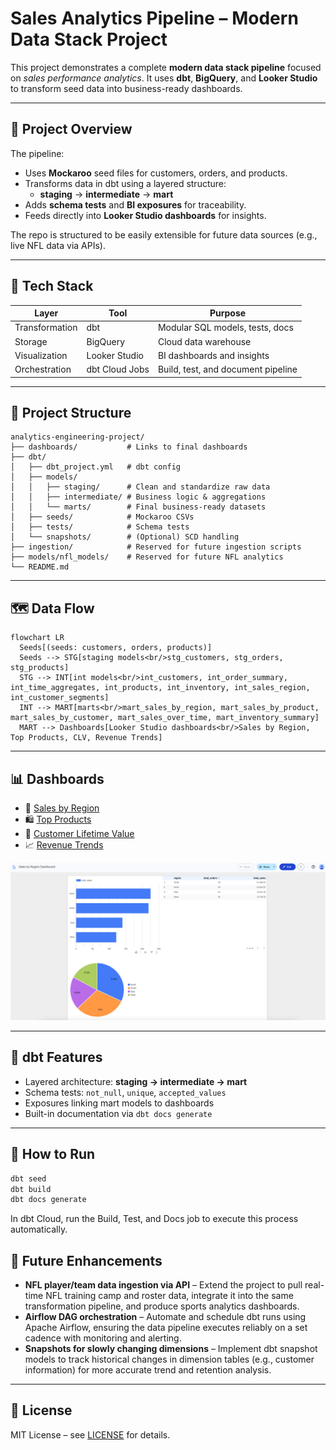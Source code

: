 # Sales Analytics Pipeline – Modern Data Stack Project

This project demonstrates a complete **modern data stack pipeline** focused on *sales performance analytics*. It uses **dbt**, **BigQuery**, and **Looker Studio** to transform seed data into business-ready dashboards.

---

## 🚀 Project Overview

The pipeline:
- Uses **Mockaroo** seed files for customers, orders, and products.
- Transforms data in dbt using a layered structure:
  - **staging** → **intermediate** → **mart**
- Adds **schema tests** and **BI exposures** for traceability.
- Feeds directly into **Looker Studio dashboards** for insights.

The repo is structured to be easily extensible for future data sources (e.g., live NFL data via APIs).

---

## 🧱 Tech Stack

| Layer        | Tool               | Purpose                             |
|--------------|--------------------|-------------------------------------|
| Transformation | dbt              | Modular SQL models, tests, docs    |
| Storage      | BigQuery           | Cloud data warehouse               |
| Visualization| Looker Studio      | BI dashboards and insights         |
| Orchestration| dbt Cloud Jobs     | Build, test, and document pipeline |

---

## 📁 Project Structure

```
analytics-engineering-project/
├── dashboards/           # Links to final dashboards
├── dbt/
│   ├── dbt_project.yml   # dbt config
│   ├── models/
│   │   ├── staging/      # Clean and standardize raw data
│   │   ├── intermediate/ # Business logic & aggregations
│   │   └── marts/        # Final business-ready datasets
│   ├── seeds/            # Mockaroo CSVs
│   ├── tests/            # Schema tests
│   └── snapshots/        # (Optional) SCD handling
├── ingestion/            # Reserved for future ingestion scripts
├── models/nfl_models/    # Reserved for future NFL analytics
└── README.md
```
---

## 🗺️ Data Flow

```mermaid
flowchart LR
  Seeds[(seeds: customers, orders, products)]
  Seeds --> STG[staging models<br/>stg_customers, stg_orders, stg_products]
  STG --> INT[int models<br/>int_customers, int_order_summary, int_time_aggregates, int_products, int_inventory, int_sales_region, int_customer_segments]
  INT --> MART[marts<br/>mart_sales_by_region, mart_sales_by_product, mart_sales_by_customer, mart_sales_over_time, mart_inventory_summary]
  MART --> Dashboards[Looker Studio dashboards<br/>Sales by Region, Top Products, CLV, Revenue Trends]
```
---


## 📊 Dashboards

- 📍 [Sales by Region](https://lookerstudio.google.com/s/smFV5AAQiu0)
- 🛍️ [Top Products](https://lookerstudio.google.com/s/ppd2UBm7Rus)
- 👤 [Customer Lifetime Value](https://lookerstudio.google.com/s/hA7EA8bp_UQ)
- 📈 [Revenue Trends](https://lookerstudio.google.com/s/r7AqNyIFVGw)

![Sales by Region dashboard](assets/sales_by_region.png)

---

## 🧪 dbt Features

- Layered architecture: **staging → intermediate → mart**
- Schema tests: `not_null`, `unique`, `accepted_values`
- Exposures linking mart models to dashboards
- Built-in documentation via `dbt docs generate`

---

## 📘 How to Run

```bash
dbt seed
dbt build
dbt docs generate
```
In dbt Cloud, run the Build, Test, and Docs job to execute this process automatically.

## 🧱 Future Enhancements

- **NFL player/team data ingestion via API** – Extend the project to pull real-time NFL training camp and roster data, integrate it into the same transformation pipeline, and produce sports analytics dashboards.
- **Airflow DAG orchestration** – Automate and schedule dbt runs using Apache Airflow, ensuring the data pipeline executes reliably on a set cadence with monitoring and alerting.
- **Snapshots for slowly changing dimensions** – Implement dbt snapshot models to track historical changes in dimension tables (e.g., customer information) for more accurate trend and retention analysis.

---

## 📜 License

MIT License – see [LICENSE](LICENSE) for details.

